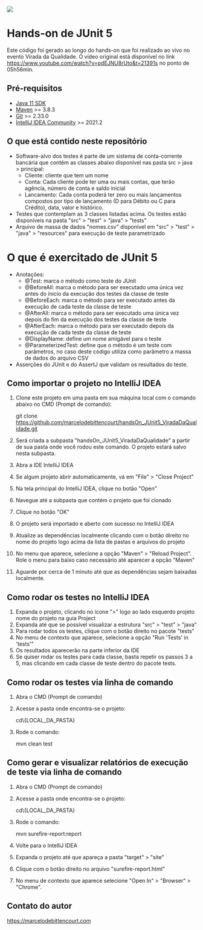 ![](https://github.com/marcelodebittencourt/handsOn_JUnit5_ViradaDaQualidade/workflows/tests/badge.svg)

# Hands-on de JUnit 5  
Este código foi gerado ao longo do hands-on que foi realizado ao vivo no evento Virada da Qualidade. O vídeo original está disponível no link https://www.youtube.com/watch?v=pdEJNU8rUto&t=21391s no ponto de 05h56min.

## Pré-requisitos
* [Java 11 SDK](https://www.oracle.com/java/technologies/downloads/#java11)
* [Maven](https://maven.apache.org/download.cgi) >= 3.8.3 
* [Git](https://git-scm.com/) >= 2.33.0 
* [IntelliJ IDEA Community](https://www.jetbrains.com/idea/download) >= 2021.2 

## O que está contido neste repositório
* Software-alvo dos testes é parte de um sistema de conta-corrente bancária que contém as classes abaixo disponível nas pasta src > java > principal:
  * Cliente: cliente que tem um nome
  * Conta: Cada cliente pode ter uma ou mais contas, que terão agência, número de conta e saldo inicial
  * Lancamento: Cada conta poderá ter zero ou mais lançamentos compostos por tipo de lançamento (D para Débito ou C para Crédito), data, valor e histórico.
* Testes que contemplam as 3 classes listadas acima. Os testes estão disponíveis na pasta "src" > "test" > "java" > "tests"
* Arquivo de massa de dados "nomes.csv" disponível em "src" > "test" > "java" > "resources" para execução de teste parametrizado

# O que é exercitado de JUnit 5
* Anotações: 
  * @Test: marca o método como teste do JUnit
  * @BeforeAll: marca o método para ser executado uma única vez antes do ínicio da execução dos testes da classe de teste
  * @BeforeEach: marca o método para ser executado antes da execução de cada teste da classe de teste
  * @AfterAll: marca o método para ser executado uma única vez depois do fim da execução dos testes da classe de teste
  * @AfterEach: marca o método para ser executado depois da execução de cada teste da classe de teste
  * @DisplayName: define um nome amigável para o teste
  * @ParameterizedTest: define que o método é um teste com parâmetros, no caso deste código utiliza como parâmetro a massa de dados do arquivo CSV
* Asserções do JUnit e do AssertJ que validam os resultados do teste. 

## Como importar o projeto no IntelliJ IDEA
1. Clone este projeto em uma pasta em sua máquina local com o comando abaixo no CMD (Prompt de comando):
   
   git clone https://github.com/marcelodebittencourt/handsOn_JUnit5_ViradaDaQualidade.git

2. Será criada a subpasta "handsOn_JUnit5_ViradaDaQualidade" a partir de sua pasta onde você rodou este comando. O projeto estará salvo nesta subpasta.
3. Abra a IDE IntelliJ IDEA
4. Se algum projeto abrir automaticamente, vá em "File" > "Close Project"   
5. Na tela principal do IntelliJ IDEA, clique no botão "Open"
6. Navegue até a subpasta que contém o projeto que foi clonado
7. Clique no botão "OK"
8. O projeto será importado e aberto com sucesso no IntelliJ IDEA
9. Atualize as dependências localmente clicando com o botão direito no nome do projeto logo acima da lista de pastas e arquivos do projeto
10. No menu que aparece, selecione a opção "Maven" > "Reload Project". Role o menu para baixo caso necessário até aparecer a opção "Maven"
11. Aguarde por cerca de 1 minuto até que as dependências sejam baixadas localmente. 

## Como rodar os testes no IntelliJ IDEA
1. Expanda o projeto, clicando no ícone ">" logo ao lado esquerdo projeto nome do projeto na guia Project
2. Expanda até que se possível visualizar a estrutura "src" > "test" > "java"
3. Para rodar todos os testes, clique com o botão direito no pacote "tests"
4. No menu de contexto que aparece, selecione a opção "Run 'Tests' in 'tests'"
5. Os resultados aparecerão na parte inferior da IDE
6. Se quiser rodar os testes para cada classe, basta repetir os passos 3 a 5, mas clicando em cada classe de teste dentro do pacote tests.

## Como rodar os testes via linha de comando
1. Abra o CMD (Prompt de comando)
2. Acesse a pasta onde encontra-se o projeto:

   cd\\{LOCAL_DA_PASTA}
3. Rode o comando:

   mvn clean test
   
## Como gerar e visualizar relatórios de execução de teste via linha de comando
1. Abra o CMD (Prompt de comando)
2. Acesse a pasta onde encontra-se o projeto:
   
   cd\\{LOCAL_DA_PASTA}
3. Rode o comando:
   
   mvn surefire-report:report
4. Volte para o IntelliJ IDEA
5. Expanda o projeto até que apareça a pasta "target" > "site"
6. Clique com o botão direito no arquivo "surefire-report.html"
7. No menu de contexto que aparece selecione "Open In" > "Browser" > "Chrome".

## Contato do autor
https://marcelodebittencourt.com